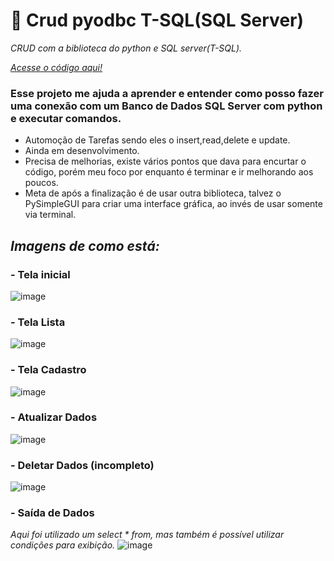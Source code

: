 # :snake: Crud pyodbc T-SQL(SQL Server)
_CRUD com a biblioteca do python e SQL server(T-SQL)._

_<a href='https://github.com/CloretoJannuzzi/crud_pyodbc/blob/main/pyodbc.py'>Acesse o código aqui!</a>_

### Esse projeto me ajuda a aprender e entender como posso fazer uma conexão com um Banco de Dados SQL Server com python e executar comandos.

- Automoção de Tarefas sendo eles o insert,read,delete e update.
- Ainda em desenvolvimento.
- Precisa de melhorias, existe vários pontos que dava para encurtar o código, porém meu foco por enquanto é terminar e ir melhorando aos poucos.
- Meta de após a finalização é de usar outra biblioteca, talvez o PySimpleGUI para criar uma interface gráfica, ao invés de usar somente via terminal.

## _Imagens de como está:_ 

### - Tela inicial
![image](https://user-images.githubusercontent.com/100159466/163472673-8b2b3bee-95f8-4ad9-89eb-031588cedf94.png)

### - Tela Lista
![image](https://user-images.githubusercontent.com/100159466/163472805-81feb5d6-f542-4c6d-8e33-bbf41d3d7777.png)

### - Tela Cadastro
![image](https://user-images.githubusercontent.com/100159466/163472907-45a18f18-52ac-4b86-a87e-4ba459a33880.png)

### - Atualizar Dados
![image](https://user-images.githubusercontent.com/100159466/164071015-cd90aec5-e77c-4186-b16e-6e9925b92082.png)

### - Deletar Dados (incompleto)
![image](https://user-images.githubusercontent.com/100159466/164071171-5ac5b36a-a213-4cf6-85c4-e8a8610466f3.png)

### - Saída de Dados

_Aqui foi utilizado um select * from, mas também é possível utilizar condições para exibição._
![image](https://user-images.githubusercontent.com/100159466/163473073-d5d3c479-34ce-4e2b-a7d5-c0ca52a85e32.png)




